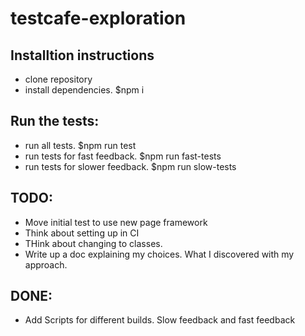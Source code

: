 # testcafe-exploration

## Installtion instructions
- clone repository
- install dependencies. $npm i

## Run the tests:
- run all tests. $npm run test
- run tests for fast feedback. $npm run fast-tests
- run tests for slower feedback. $npm run slow-tests

## TODO:
- Move initial test to use new page framework
- Think about setting up in CI
- THink about changing to classes.
- Write up a doc explaining my choices. What I discovered with my approach.

## DONE:
- Add Scripts for different builds. Slow feedback and fast feedback